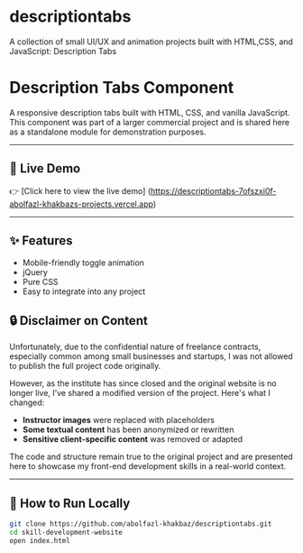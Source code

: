 # descriptiontabs
A collection of small UI/UX and animation projects built with HTML,CSS, and JavaScript: Description Tabs
# Description Tabs Component

A responsive description tabs built with HTML, CSS, and vanilla JavaScript. This component was part of a larger commercial project and is shared here as a standalone module for demonstration purposes.

---

## 🔗 Live Demo

👉 [Click here to view the live demo] (https://descriptiontabs-7ofszxi0f-abolfazl-khakbazs-projects.vercel.app)

---

## ✨ Features

- Mobile-friendly toggle animation
- jQuery
- Pure CSS
- Easy to integrate into any project
## 🔒 Disclaimer on Content

Unfortunately, due to the confidential nature of freelance contracts, especially common among small businesses and startups, I was not allowed to publish the full project code originally.

However, as the institute has since closed and the original website is no longer live, I’ve shared a modified version of the project. Here's what I changed:

- **Instructor images** were replaced with placeholders
- **Some textual content** has been anonymized or rewritten
- **Sensitive client-specific content** was removed or adapted

The code and structure remain true to the original project and are presented here to showcase my front-end development skills in a real-world context.

---

## 🚀 How to Run Locally

```bash
git clone https://github.com/abolfazl-khakbaz/descriptiontabs.git
cd skill-development-website
open index.html
